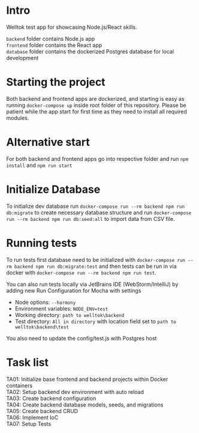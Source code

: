 # Intro
Welltok test app for showcasing Node.js/React skills.

`backend` folder contains Node.js app  
`frontend` folder contains the React app  
`database` folder contains the dockerized Postgres database for local development

# Starting the project
Both backend and frontend apps are dockerized, and starting is easy as running `docker-compose up` inside
root folder of this repository. Please be patient while the app start for first time as they need to install all
required modules.

# Alternative start
For both backend and frontend apps go into respective folder and run `npm install` and `npm run start`

# Initialize Database
To initialize dev database run `docker-compose run --rm backend npm run db:migrate` to create necessary database structure and
run `docker-compose run --rm backend npm run db:seed:all` to import data from CSV file.

# Running tests
To run tests first database need to be initialized with  `docker-compose run --rm backend npm run db:migrate:test` and 
then tests can be run in via docker with `docker-compose run --rm backend npm run test`. 

You can also run tests locally via JetBrains IDE (WebStorm/IntelliJ) by adding new Run Configuration for Mocha with settings  
- Node options: `--harmony`
- Environment variables: `NODE_ENV=test`
- Working directory: `path to welltok\backend`
- Test directory: `All in directory` with location field set to `path to welltok\backend\test`

You also need to update the config/test.js with Postgres host

# Task list 
TA01: Initialize base frontend and backend projects within Docker containers  
TA02: Setup backend dev environment with auto reload  
TA03: Create backend configuration  
TA04: Create backend database models, seeds, and migrations  
TA05: Create backend CRUD  
TA06: Implement IoC  
TA07: Setup Tests  
